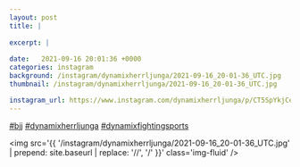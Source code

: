 ```yaml
---
layout: post
title: |
  
excerpt: |
    
date:   2021-09-16 20:01:36 +0000
categories: instagram
background: /instagram/dynamixherrljunga/2021-09-16_20-01-36_UTC.jpg
thumbnail: /instagram/dynamixherrljunga/2021-09-16_20-01-36_UTC.jpg

instagram_url: https://www.instagram.com/dynamixherrljunga/p/CT5SpYkjCev
---
```

[#bjj](https://www.instagram.com/explore/tags/bjj/) [#dynamixherrljunga](https://www.instagram.com/explore/tags/dynamixherrljunga/) [#dynamixfightingsports](https://www.instagram.com/explore/tags/dynamixfightingsports/)



<img src='{{ '/instagram/dynamixherrljunga/2021-09-16_20-01-36_UTC.jpg' | prepend: site.baseurl | replace: '//', '/' }}' class='img-fluid' />
